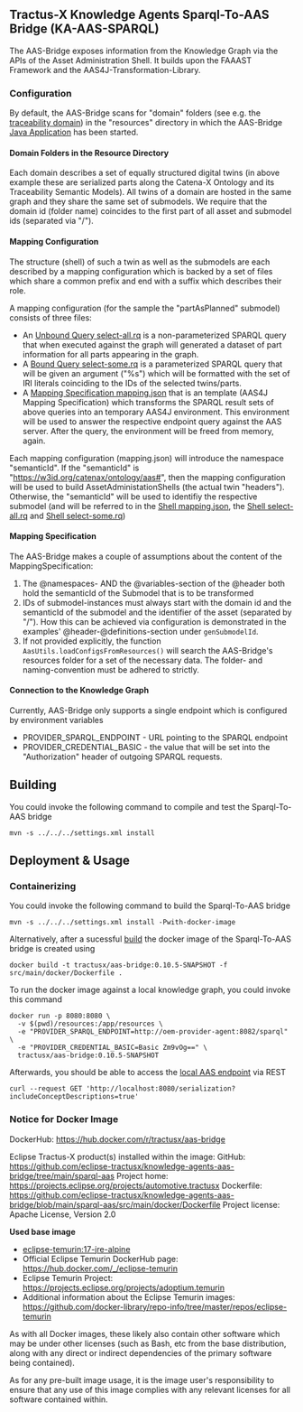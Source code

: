 ## Tractus-X Knowledge Agents Sparql-To-AAS Bridge (KA-AAS-SPARQL)

The AAS-Bridge exposes information from the Knowledge Graph via the APIs of the Asset Administration Shell. It builds
upon the FAAAST Framework and the AAS4J-Transformation-Library.

### Configuration

By default, the AAS-Bridge scans for "domain" folders (see e.g. the [traceability domain](resources/traceability)) in the "resources" directory 
in which the AAS-Bridge [Java Application](src/main/java/org/eclipse/tractusx/agents/aasbridge/AasBridge.java) has been started. 

#### Domain Folders in the Resource Directory

Each domain describes a set of equally structured digital twins (in above example these are serialized parts along the Catena-X Ontology and its Traceability Semantic Models).
All twins of a domain are hosted in the same graph and they share the same set of submodels. We require that the domain id (folder name) coincides to the 
first part of all asset and submodel ids (separated via "/").


#### Mapping Configuration

The structure (shell) of such a twin as well as the submodels are each described by a mapping configuration which is backed
by a set of files which share a common prefix and end with a suffix which describes their role.

A mapping configuration (for the sample the "partAsPlanned" submodel) consists of three files:
- An [Unbound Query select-all.rq](resources/traceability/partAsPlanned-select-all.rq) is a non-parameterized SPARQL query that when executed against the graph will generated a dataset of part information for all parts appearing in the graph.
- A [Bound Query select-some.rq](resources/traceability/partAsPlanned-select-some.rq) is a parameterized SPARQL query that will be given an argument ("%s") which will be formatted with the set of IRI literals coinciding to the IDs of the selected twins/parts.
- A [Mapping Specification mapping.json](resources/traceability/partAsPlanned-mapping.json) that is an template (AAS4J Mapping Specification) which transforms the SPARQL result sets of above queries into an temporary AAS4J environment. This environment will be used to answer the respective endpoint query against the AAS server. After the query, the environment will be freed from memory, again.

Each mapping configuration (mapping.json) will introduce the namespace "semanticId". 
If the "semanticId" is "https://w3id.org/catenax/ontology/aas#", then the mapping configuration will be used to build AssetAdministationShells (the actual twin "headers").
Otherwise, the "semanticId" will be used to identifiy the respective submodel (and will be referred to in the [Shell mapping.json](resources/traceability/aas-mapping.json), the [Shell select-all.rq](resources/traceability/aas-select-all.rq) and [Shell select-some.rq](resources/traceability/aas-select-some.rq))

#### Mapping Specification

The AAS-Bridge makes a couple of assumptions about the content of the MappingSpecification:
1. The @namespaces- AND the @variables-section of the @header both hold the semanticId of the Submodel that is to
be transformed
2. IDs of submodel-instances must always start with the domain id and the semanticId of the submodel and the identifier of
the asset (separated by "/"). How this can be achieved via configuration is demonstrated in the examples' @header-@definitions-section
under `genSubmodelId`.
3. If not provided explicitly, the function `AasUtils.loadConfigsFromResources()` will search the AAS-Bridge's resources
folder for a set of the necessary data. The folder- and naming-convention must be adhered to strictly.

#### Connection to the Knowledge Graph

Currently, AAS-Bridge only supports a single endpoint which is configured by environment variables
- PROVIDER_SPARQL_ENDPOINT - URL pointing to the SPARQL endpoint
- PROVIDER_CREDENTIAL_BASIC - the value that will be set into the "Authorization" header of outgoing SPARQL requests.

## Building

You could invoke the following command to compile and test the Sparql-To-AAS bridge

```console
mvn -s ../../../settings.xml install
```

## Deployment & Usage

### Containerizing 

You could invoke the following command to build the Sparql-To-AAS bridge

```console
mvn -s ../../../settings.xml install -Pwith-docker-image
```

Alternatively, after a sucessful [build](#building) the docker image of the Sparql-To-AAS bridge is created using

```console
docker build -t tractusx/aas-bridge:0.10.5-SNAPSHOT -f src/main/docker/Dockerfile .
```

To run the docker image against a local knowledge graph, you could invoke this command

```console
docker run -p 8080:8080 \
  -v $(pwd)/resources:/app/resources \
  -e "PROVIDER_SPARQL_ENDPOINT=http://oem-provider-agent:8082/sparql" \
  -e "PROVIDER_CREDENTIAL_BASIC=Basic Zm9vOg==" \
  tractusx/aas-bridge:0.10.5-SNAPSHOT
````

Afterwards, you should be able to access the [local AAS endpoint](http://localhost:8080/) via REST

```console
curl --request GET 'http://localhost:8080/serialization?includeConceptDescriptions=true'
```

### Notice for Docker Image

DockerHub: https://hub.docker.com/r/tractusx/aas-bridge

Eclipse Tractus-X product(s) installed within the image:
GitHub: https://github.com/eclipse-tractusx/knowledge-agents-aas-bridge/tree/main/sparql-aas
Project home: https://projects.eclipse.org/projects/automotive.tractusx
Dockerfile: https://github.com/eclipse-tractusx/knowledge-agents-aas-bridge/blob/main/sparql-aas/src/main/docker/Dockerfile
Project license: Apache License, Version 2.0


**Used base image**

- [eclipse-temurin:17-jre-alpine](https://github.com/adoptium/containers)
- Official Eclipse Temurin DockerHub page: https://hub.docker.com/_/eclipse-temurin
- Eclipse Temurin Project: https://projects.eclipse.org/projects/adoptium.temurin
- Additional information about the Eclipse Temurin images: https://github.com/docker-library/repo-info/tree/master/repos/eclipse-temurin

As with all Docker images, these likely also contain other software which may be under other licenses (such as Bash, etc from the base distribution, along with any direct or indirect dependencies of the primary software being contained).

As for any pre-built image usage, it is the image user's responsibility to ensure that any use of this image complies with any relevant licenses for all software contained within.


